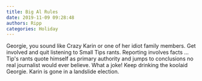 ```yaml
---
title: Big Al Rules
date: 2019-11-09 09:28:48
authors: Ripp
categories: Holiday
---
```


 Georgie, you sound like Crazy Karin or one of her idiot family members.  Get involved and quit listening to Small Tips rants.  Reporting involves facts ... Tip's rants quote himself as primary authority and jumps to conclusions no real journalist would ever believe.  What a joke!   Keep drinking the koolaid Georgie.  Karin is gone in a landslide election.